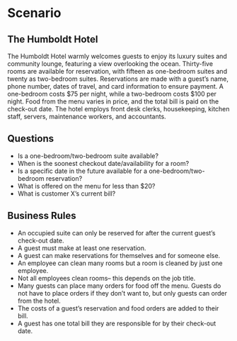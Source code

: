 # Scenario 
## The Humboldt Hotel
The Humboldt Hotel warmly welcomes guests to enjoy its luxury suites and community lounge, featuring a view overlooking the ocean. Thirty-five rooms are available for reservation, with fifteen as one-bedroom suites and twenty as two-bedroom suites. Reservations are made with a guest’s name, phone number, dates of travel, and card information to ensure payment. A one-bedroom costs $75 per night, while a two-bedroom costs $100 per night. Food from the menu varies in price, and the total bill is paid on the check-out date. The hotel employs front desk clerks, housekeeping, kitchen staff, servers, maintenance workers, and accountants. 

 ## Questions
- Is a one-bedroom/two-bedroom suite available? 
- When is the soonest checkout date/availability for a room?
- Is a specific date in the future available for a one-bedroom/two-bedroom reservation?
- What is offered on the menu for less than $20?
- What is customer X’s current bill?
  
## Business Rules
- An occupied suite can only be reserved for after the current guest’s check-out date.
- A guest must make at least one reservation.
- A guest can make reservations for themselves and for someone else. 
- An employee can clean many rooms but a room is cleaned by just one employee.
- Not all employees clean rooms– this depends on the job title.
- Many guests can place many orders for food off the menu. Guests do not have to place orders if they don’t want to, but only guests can order from the hotel.
- The costs of a guest’s reservation and food orders are added to their bill.
- A guest has one total bill they are responsible for by their check-out date.

